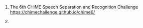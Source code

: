 1. The 6th CHiME Speech Separation and Recognition Challenge
https://chimechallenge.github.io/chime6/ 

2. 



